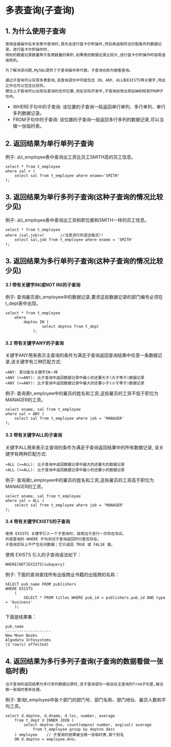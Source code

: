 # 多表查询(子查询)

## 1. 为什么使用子查询
    
    使用连接操作在多张表中查询时,首先会进行笛卡尔积操作,然后再选取符合匹配条件的数据记录。进行笛卡尔积操作时,
    得到的数据记录数量等于各表数量的乘积,如果表的数据记录比较大,进行笛卡尔积操作时容易造成死机。
    
    为了解决该问题,MySQL提供了子查询操作来代替。子查询也称为嵌套查询。
    
    通过子查询可以实现多表查询,该查询语句中可能包含 IN、ANY、ALL和EXISTS等关键字,除此之外也可以包含比较符。
    理论上子查询可以出现在查询的任何位置,但在实际开发中,子查询经常出现在WHERE和FROM子句中。

- WHERE子句中的子查询: 该位置的子查询一般返回单行单列、多行单列、单行多列数据记录。
- FROM子句中的子查询: 该位置的子查询一般返回多行多列的数据记录,可以当做一张临时表。

## 2. 返回结果为单行单列子查询

例子: 从t_employee表中查询出工资比员工SMITH高的员工信息。

    select * from t_employee 
    where sal > (
        select sal from t_employee where ename='SMITH'
    );

## 3. 返回结果为单行多列子查询(这种子查询的情况比较少见)

例子: 从t_employee表中查询出工资和职位都和SMITH一样的员工信息。

    select * from t_employee
    where (sal,job)=(       //注意该行的语法格式!!
        select sal,job from t_employee where ename = 'SMITH'
    );

## 3. 返回结果为多行单列子查询(这种子查询的情况比较少见)

#### 3.1 带有关键字IN(或NOT IN)的子查询

例子: 查询雇员表t_employee中的数据记录,要求这些数据记录的部门编号必须在t_dept表中出现。

    select * from t_employee 
        where 
            deptno IN (
                    select deptno from t_dept
                );

#### 3.2 带有关键字ANY的子查询

关键字ANY用来表示主查询的条件为满足子查询返回查询结果中任意一条数据记录,该关键字有三种匹配方式:

    =ANY: 其功能与关键字IN一样
    >ANY (>=ANY): 比子查询中返回数据记录中最小的还要大于(大于等于)数据记录
    <ANY (<=ANY): 比子查询中返回数据记录中最大的还要小于(小于等于)数据记录
    
例子: 查询表t_employee中的雇员的姓名和工资,这些雇员的工资不低于职位为MANAGER的工资。

    select ename, sal from t_employee 
    where sal > ANY (
        select sal from t_employee where job = 'MANAGER' 
    );

#### 3.3 带有关键字ALL的子查询

关键字ALL用来表示主查询的条件为满足子查询返回结果中的所有数据记录, 该关键字有两种匹配方式:

    >ALL (>=ALL): 比子查询中返回数据记录中最大的还要大的数据记录
    <ALL (<=ALL): 比子查询中返回数据记录中最小的还要小的数据记录
    
例子: 查询表t_employee中的雇员的姓名和工资,这些雇员的工资高于职位为MANAGER的工资。

    select ename, sal from t_employee
    where sal > ALL (
        select sal from t_employee where job = 'MANAGER'
    );

#### 3.4 带有关键字EXISTS的子查询

    使用 EXISTS 关键字引入一个子查询时，就相当于进行一次存在测试。
    外部查询的 WHERE 子句测试子查询返回的行是否存在。
    子查询实际上不产生任何数据；它只返回 TRUE 或 FALSE 值。

使用 EXISTS 引入的子查询语法如下：

    WHERE[NOT]EXISTS(subquery)

例子: 下面的查询查找所有出版商业书籍的出版商的名称：

    SELECT pub_name FROM publishers
    WHERE EXISTS
        (
            SELECT * FROM titles WHERE pub_id = publishers.pub_id AND type = 'business'
        );

下面是结果集：

    pub_name
    --------------------
    New Moon Books
    Algodata Infosystems
    (2 row(s) affected)

## 4. 返回结果为多行多列子查询(子查询的数据看做一张临时表)

    当子查询的返回结果为多行多列数据记录时,该子查询语句一般会在主查询的from子句里,被当做一张临时表来处理。

例子: 查询t_employee中各个部门的部门号、部门名称、部门地址、雇员人数和平均工资。

    select d.deptno, d.dname, d.loc, number, average 
        from t_dept d INNER JOIN (
            select deptno dno, count(empno) number, avg(sal) average
                from t_employee group by deptno desc
        ) employee    // 子查询的结果被当做一张临时表,取个别名
        ON d.deptno = employee.dno; 
    